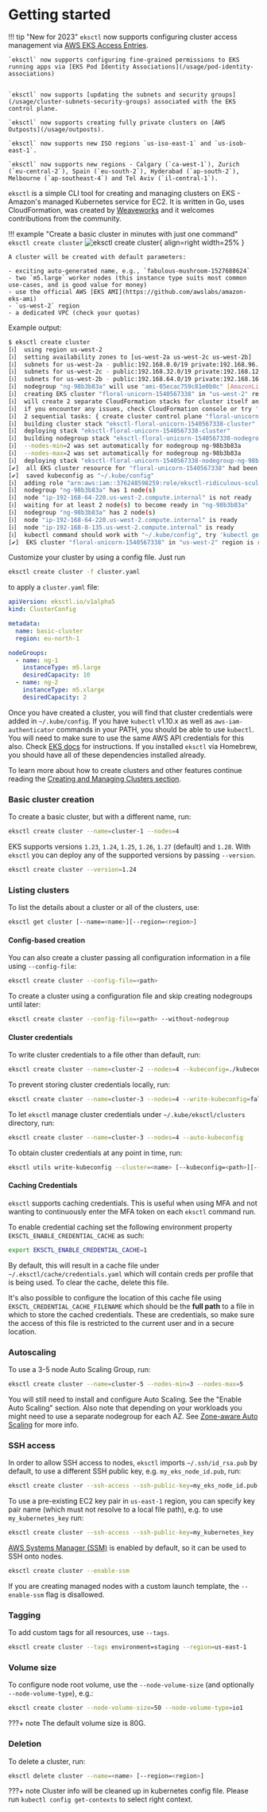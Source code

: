 # Getting started

!!! tip "New for 2023"
    `eksctl` now supports configuring cluster access management via [AWS EKS Access Entries](/usage/access-entries).
    
    `eksctl` now supports configuring fine-grained permissions to EKS running apps via [EKS Pod Identity Associations](/usage/pod-identity-associations)

    
    `eksctl` now supports [updating the subnets and security groups](/usage/cluster-subnets-security-groups) associated with the EKS control plane.
    
    `eksctl` now supports creating fully private clusters on [AWS Outposts](/usage/outposts).

    `eksctl` now supports new ISO regions `us-iso-east-1` and `us-isob-east-1`.

    `eksctl` now supports new regions - Calgary (`ca-west-1`), Zurich (`eu-central-2`), Spain (`eu-south-2`), Hyderabad (`ap-south-2`),  Melbourne (`ap-southeast-4`) and Tel Aviv (`il-central-1`).

`eksctl` is a simple CLI tool for creating and managing clusters on EKS - Amazon's managed Kubernetes service for EC2.
It is written in Go, uses CloudFormation, was created by [Weaveworks](https://www.weave.works/) and it welcomes
contributions from the community.

!!! example "Create a basic cluster in minutes with just one command"
    ```
    eksctl create cluster
    ```
    ![eksctl create cluster](img/eksctl-gopher.png){ align=right width=25% }

    A cluster will be created with default parameters:

    - exciting auto-generated name, e.g., `fabulous-mushroom-1527688624`
    - two `m5.large` worker nodes (this instance type suits most common use-cases, and is good value for money)
    - use the official AWS [EKS AMI](https://github.com/awslabs/amazon-eks-ami)
    - `us-west-2` region
    - a dedicated VPC (check your quotas)

Example output:

```sh
$ eksctl create cluster
[ℹ]  using region us-west-2
[ℹ]  setting availability zones to [us-west-2a us-west-2c us-west-2b]
[ℹ]  subnets for us-west-2a - public:192.168.0.0/19 private:192.168.96.0/19
[ℹ]  subnets for us-west-2c - public:192.168.32.0/19 private:192.168.128.0/19
[ℹ]  subnets for us-west-2b - public:192.168.64.0/19 private:192.168.160.0/19
[ℹ]  nodegroup "ng-98b3b83a" will use "ami-05ecac759c81e0b0c" [AmazonLinux2/1.11]
[ℹ]  creating EKS cluster "floral-unicorn-1540567338" in "us-west-2" region
[ℹ]  will create 2 separate CloudFormation stacks for cluster itself and the initial nodegroup
[ℹ]  if you encounter any issues, check CloudFormation console or try 'eksctl utils describe-stacks --region=us-west-2 --cluster=floral-unicorn-1540567338'
[ℹ]  2 sequential tasks: { create cluster control plane "floral-unicorn-1540567338", create nodegroup "ng-98b3b83a" }
[ℹ]  building cluster stack "eksctl-floral-unicorn-1540567338-cluster"
[ℹ]  deploying stack "eksctl-floral-unicorn-1540567338-cluster"
[ℹ]  building nodegroup stack "eksctl-floral-unicorn-1540567338-nodegroup-ng-98b3b83a"
[ℹ]  --nodes-min=2 was set automatically for nodegroup ng-98b3b83a
[ℹ]  --nodes-max=2 was set automatically for nodegroup ng-98b3b83a
[ℹ]  deploying stack "eksctl-floral-unicorn-1540567338-nodegroup-ng-98b3b83a"
[✔]  all EKS cluster resource for "floral-unicorn-1540567338" had been created
[✔]  saved kubeconfig as "~/.kube/config"
[ℹ]  adding role "arn:aws:iam::376248598259:role/eksctl-ridiculous-sculpture-15547-NodeInstanceRole-1F3IHNVD03Z74" to auth ConfigMap
[ℹ]  nodegroup "ng-98b3b83a" has 1 node(s)
[ℹ]  node "ip-192-168-64-220.us-west-2.compute.internal" is not ready
[ℹ]  waiting for at least 2 node(s) to become ready in "ng-98b3b83a"
[ℹ]  nodegroup "ng-98b3b83a" has 2 node(s)
[ℹ]  node "ip-192-168-64-220.us-west-2.compute.internal" is ready
[ℹ]  node "ip-192-168-8-135.us-west-2.compute.internal" is ready
[ℹ]  kubectl command should work with "~/.kube/config", try 'kubectl get nodes'
[✔]  EKS cluster "floral-unicorn-1540567338" in "us-west-2" region is ready
```

Customize your cluster by using a config file. Just run

```sh
eksctl create cluster -f cluster.yaml
```

to apply a `cluster.yaml` file:

```yaml
apiVersion: eksctl.io/v1alpha5
kind: ClusterConfig

metadata:
  name: basic-cluster
  region: eu-north-1

nodeGroups:
  - name: ng-1
    instanceType: m5.large
    desiredCapacity: 10
  - name: ng-2
    instanceType: m5.xlarge
    desiredCapacity: 2
```

Once you have created a cluster, you will find that cluster credentials were added in `~/.kube/config`. If you have
`kubectl` v1.10.x as well as `aws-iam-authenticator` commands in your PATH, you should be
able to use `kubectl`. You will need to make sure to use the same AWS API credentials for this also. Check
[EKS docs][ekskubectl] for instructions. If you installed `eksctl` via Homebrew, you should have all of these
dependencies installed already.

To learn more about how to create clusters and other features continue reading the
[Creating and Managing Clusters section](usage/creating-and-managing-clusters).

[ekskubectl]: https://docs.aws.amazon.com/eks/latest/userguide/configure-kubectl.html

### Basic cluster creation

To create a basic cluster, but with a different name, run:

```sh
eksctl create cluster --name=cluster-1 --nodes=4
```

EKS supports versions `1.23`, `1.24`, `1.25`, `1.26`, `1.27` (default) and `1.28`.
With `eksctl` you can deploy any of the supported versions by passing `--version`.

```sh
eksctl create cluster --version=1.24
```

### Listing clusters

To list the details about a cluster or all of the clusters, use:

```sh
eksctl get cluster [--name=<name>][--region=<region>]
```

#### Config-based creation

You can also create a cluster passing all configuration information in a file
using `--config-file`:

```sh
eksctl create cluster --config-file=<path>
```

To create a cluster using a configuration file and skip creating
nodegroups until later:

```sh
eksctl create cluster --config-file=<path> --without-nodegroup
```

#### Cluster credentials

To write cluster credentials to a file other than default, run:

```sh
eksctl create cluster --name=cluster-2 --nodes=4 --kubeconfig=./kubeconfig.cluster-2.yaml
```

To prevent storing cluster credentials locally, run:

```sh
eksctl create cluster --name=cluster-3 --nodes=4 --write-kubeconfig=false
```

To let `eksctl` manage cluster credentials under `~/.kube/eksctl/clusters` directory, run:

```sh
eksctl create cluster --name=cluster-3 --nodes=4 --auto-kubeconfig
```

To obtain cluster credentials at any point in time, run:

```sh
eksctl utils write-kubeconfig --cluster=<name> [--kubeconfig=<path>][--set-kubeconfig-context=<bool>]
```

#### Caching Credentials

`eksctl` supports caching credentials. This is useful when using MFA and not wanting to continuously enter the MFA
token on each `eksctl` command run.

To enable credential caching set the following environment property `EKSCTL_ENABLE_CREDENTIAL_CACHE` as such:

```sh
export EKSCTL_ENABLE_CREDENTIAL_CACHE=1
```

By default, this will result in a cache file under `~/.eksctl/cache/credentials.yaml` which will contain creds per profile
that is being used. To clear the cache, delete this file.

It's also possible to configure the location of this cache file using `EKSCTL_CREDENTIAL_CACHE_FILENAME` which should
be the **full path** to a file in which to store the cached credentials. These are credentials, so make sure the access
of this file is restricted to the current user and in a secure location.

### Autoscaling

To use a 3-5 node Auto Scaling Group, run:

```sh
eksctl create cluster --name=cluster-5 --nodes-min=3 --nodes-max=5
```

You will still need to install and configure Auto Scaling. See the "Enable Auto Scaling" section. Also
note that depending on your workloads you might need to use a separate nodegroup for each AZ. See [Zone-aware
Auto Scaling](/usage/autoscaling/) for more info.

### SSH access

In order to allow SSH access to nodes, `eksctl` imports `~/.ssh/id_rsa.pub` by default, to use a different SSH public key, e.g. `my_eks_node_id.pub`, run:

```sh
eksctl create cluster --ssh-access --ssh-public-key=my_eks_node_id.pub
```

To use a pre-existing EC2 key pair in `us-east-1` region, you can specify key pair name (which must not resolve to a local file path), e.g. to use `my_kubernetes_key` run:

```sh
eksctl create cluster --ssh-access --ssh-public-key=my_kubernetes_key --region=us-east-1
```

[AWS Systems Manager (SSM)](https://docs.aws.amazon.com/systems-manager/latest/userguide/session-manager-working-with-sessions-start.html#sessions-start-cli) is enabled by default, so it can be used to SSH onto nodes.

```sh
eksctl create cluster --enable-ssm
```

If you are creating managed nodes with a custom launch template, the `--enable-ssm` flag is disallowed.

### Tagging

To add custom tags for all resources, use `--tags`.

```sh
eksctl create cluster --tags environment=staging --region=us-east-1
```

### Volume size

To configure node root volume, use the `--node-volume-size` (and optionally `--node-volume-type`), e.g.:

```sh
eksctl create cluster --node-volume-size=50 --node-volume-type=io1
```

???+ note
    The default volume size is 80G.

### Deletion

To delete a cluster, run:

```sh
eksctl delete cluster --name=<name> [--region=<region>]
```

???+ note
    Cluster info will be cleaned up in kubernetes config file. Please run `kubectl config get-contexts` to select right context.
